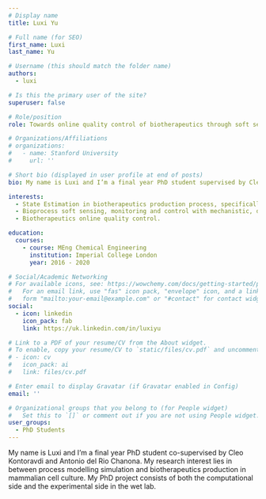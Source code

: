 ```yaml
---
# Display name
title: Luxi Yu

# Full name (for SEO)
first_name: Luxi
last_name: Yu

# Username (this should match the folder name)
authors:
  - luxi

# Is this the primary user of the site?
superuser: false

# Role/position
role: Towards online quality control of biotherapeutics through soft sensing of intracellular states

# Organizations/Affiliations
# organizations:
#   - name: Stanford University
#     url: ''

# Short bio (displayed in user profile at end of posts)
bio: My name is Luxi and I’m a final year PhD student supervised by Cleo Kontoravdi and co-supervised by Antonio del Rio Chanona. My research interest lies in between process modelling simulation and biotherapeutics production in mammalian cell culture. My PhD project consists of both the computational side and the experimental side in the wet lab. 

interests:
  - State Estimation in biotherapeutics production process, specifically in mammalian cell culture.
  - Bioprocess soft sensing, monitoring and control with mechanistic, data driven and hybrid models.
  - Biotherapeutics online quality control.

education:
  courses:
    - course: MEng Chemical Engineering
      institution: Imperial College London
      year: 2016 - 2020

# Social/Academic Networking
# For available icons, see: https://wowchemy.com/docs/getting-started/page-builder/#icons
#   For an email link, use "fas" icon pack, "envelope" icon, and a link in the
#   form "mailto:your-email@example.com" or "#contact" for contact widget.
social:
  - icon: linkedin
    icon_pack: fab
    link: https://uk.linkedin.com/in/luxiyu

# Link to a PDF of your resume/CV from the About widget.
# To enable, copy your resume/CV to `static/files/cv.pdf` and uncomment the lines below.
# - icon: cv
#   icon_pack: ai
#   link: files/cv.pdf

# Enter email to display Gravatar (if Gravatar enabled in Config)
email: ''

# Organizational groups that you belong to (for People widget)
#   Set this to `[]` or comment out if you are not using People widget.
user_groups:
  - PhD Students
---
```


My name is Luxi and I’m a final year PhD student co-supervised by Cleo Kontoravdi and Antonio del Rio Chanona. My research interest lies in between process modelling simulation and biotherapeutics production in mammalian cell culture. My PhD project consists of both the computational side and the experimental side in the wet lab.